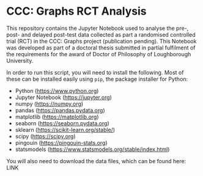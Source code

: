 # CCC: Graphs RCT Analysis

This repository contains the Jupyter Notebook used to analyse the pre-, post- and delayed post-test data collected as part a randomised controlled trial (RCT) in the CCC: Graphs project (publication pending). This Notebook was developed as part of a doctoral thesis submitted in partial fulfilment of the requirements for the award of Doctor of Philosophy of Loughborough University.

In order to run this script, you will need to install the following. Most of these can be installed easily using `pip`, the package installer for Python:

* Python (https://www.python.org)
* Jupyter Notebook (https://jupyter.org)
* numpy (https://numpy.org)
* pandas (https://pandas.pydata.org)
* matplotlib (https://matplotlib.org)
* seaborn (https://seaborn.pydata.org)
* sklearn (https://scikit-learn.org/stable/)
* scipy (https://scipy.org)
* pingouin (https://pingouin-stats.org)
* statsmodels (https://www.statsmodels.org/stable/index.html)

You will also need to download the data files, which can be found here: LINK
